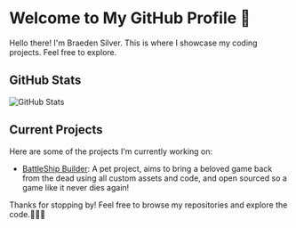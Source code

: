 # Welcome to My GitHub Profile 👋

Hello there! I'm Braeden Silver. This is where I showcase my coding projects. Feel free to explore.

## GitHub Stats

![GitHub Stats](https://github-readme-stats.vercel.app/api?username=ShidlyWits&show_icons=true)

## Current Projects

Here are some of the projects I'm currently working on:

- [BattleShip Builder](https://github.com/ShidWit/BattleShipBuilder): A pet project, aims to bring a beloved game back from the dead using all custom assets and code, and open sourced so a game like it never dies again!

Thanks for stopping by! Feel free to browse my repositories and explore the code.👩‍💻🚀
